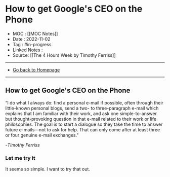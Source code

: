 # How to get Google's CEO on the Phone
- MOC : [[MOC Notes]]
- Date : 2022-11-02
- Tag : #in-progress
- Linked Notes : 
- Source: [[The 4 Hours Week by Timothy Ferriss]]
-------------------
- [Go back to Homepage](https://misudashi.ga/)
-----

## How to get Google's CEO on the Phone

“I do what I always do: find a personal e-mail if
possible, often through their little-known personal
blogs, send a two- to three-paragraph e-mail which
explains that I am familiar with their work, and ask one
simple-to-answer but thought-provoking question in
that e-mail related to their work or life philosophies.
The goal is to start a dialogue so they take the time to
answer future e-mails—not to ask for help. That can
only come after at least three or four genuine e-mail
exchanges."

-*Timothy Ferriss*

### Let me try it
It seems so simple. I want to try that out.